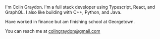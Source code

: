 I'm Colin Graydon.
I'm a full stack developer using Typescript, React, and GraphQL. I also like building with C++, Python, and Java.

Have worked in finance but am finishing school at Georgetown.

You can reach me at colingraydon@gmail.com

<!---
colingraydon/colingraydon is a ✨ special ✨ repository because its `README.md` (this file) appears on your GitHub profile.
You can click the Preview link to take a look at your changes.
--->
